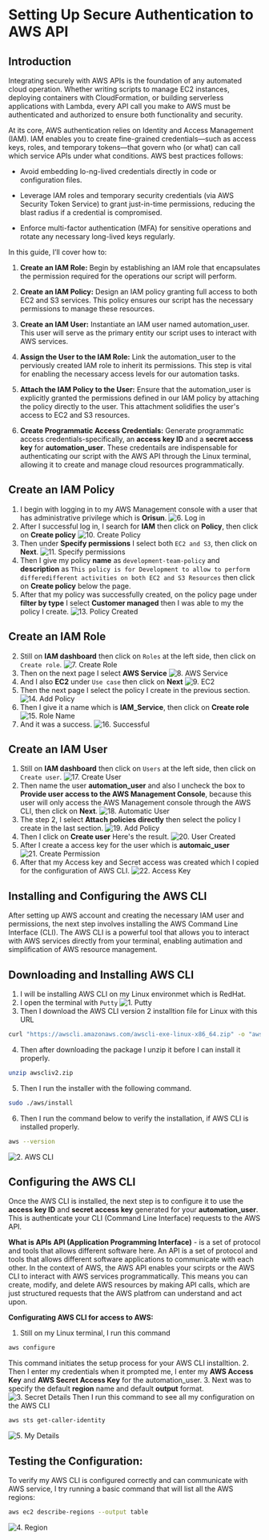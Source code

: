 # Setting Up Secure Authentication to AWS API

## Introduction

Integrating securely with AWS APIs is the foundation of any automated cloud operation. Whether writing scripts to manage EC2 instances, deploying containers with CloudFormation, or building serverless applications with Lambda, every API call you make to AWS must be authenticated and authorized to ensure both functionality and security.

At its core, AWS authentication relies on Identity and Access Management (IAM). IAM enables you to create fine-grained credentials—such as access keys, roles, and temporary tokens—that govern who (or what) can call which service APIs under what conditions. 
AWS best practices follows:

- Avoid embedding lo-ng-lived credentials directly in code or configuration files.

- Leverage IAM roles and temporary security credentials (via AWS Security Token Service) to grant just-in-time permissions, reducing the blast radius if a credential is compromised.

- Enforce multi-factor authentication (MFA) for sensitive operations and rotate any necessary long-lived keys regularly.

In this guide, I’ll cover how to:

1. **Create an IAM Role:** Begin by establishing an IAM role that encapsulates the permission required for the operations our script will perform.

2. **Create an IAM Policy:** Design an IAM policy granting full access to both EC2 and S3 services. This policy ensures our script has the necessary permissions to manage these resources.

3. **Create an IAM User:** Instantiate an IAM user named automation_user. This user will serve as the primary entity our script uses to interact with AWS services.

4. **Assign the User to the IAM Role:** Link the automation_user to the perviously created IAM role to inherit its permissions. This step is vital for enabling the necessary access levels for our automation tasks.

5. **Attach the IAM Policy to the User:** Ensure that the automation_user is explicitly granted the permissions defined in our IAM policy by attaching the policy directly to the user. This attachment solidifies the user's access to EC2 and S3 resources.

6. **Create Programmatic Access Credentials:** Generate programmatic access credentials-specifically, an **access key ID** and a **secret access key** for **automation_user**. These credentails are indispensable for authenticating our script with the AWS API through the Linux terminal, allowing it to create and manage cloud resources programmatically.

## Create an IAM Policy
1. I begin with logging in to my AWS Management console with a user that has administrative privilege which is **Orisun**.
![6. Log in](./IMG/6.%20Log%20in.png)
2. After I successful log in, I search for **IAM** then click on **Policy**, then click on **Create policy**
![10. Create Policy](./IMG/10.%20Create%20Policy.png)
3. Then under **Specify permissions** I select both `EC2 and S3`, then click on **Next**.
![11. Specify permissions](./IMG/11.%20Specify%20permissions.png)
4. Then I give my policy **name** as `development-team-policy` and **description** as `This policy is for Development to allow to perform differedifferent activities on both EC2 and S3 Resources` then click on **Create policy** below the page.
5. After that my policy was successfully created, on the policy page under **filter by type** I select **Customer managed** then I was able to my the policy I create.
![13. Policy Created](./IMG/13.%20Policy%20Created.png)

## Create an IAM Role
2. Still on **IAM dashboard** then click on `Roles` at the left side, then click on `Create role`.
![7. Create Role](./IMG/7.%20Create%20Role.png)
3. Then on the next page I select **AWS Service**
![8. AWS Service](./IMG/8.%20AWS%20Service.png)
4. And I also **EC2** under `Use case` then click on **Next**
![9. EC2](./IMG/9.%20EC2.png)
4. Then the next page I select the policy I create in the previous section.
![14. Add Policy](./IMG/14.%20Add%20Policy.png)
5. Then I give it a name which is **IAM_Service**, then click on **Create role**
![15. Role Name](./IMG/15.%20Role%20Name.png)
6. And it was a success.
![16. Successful](./IMG/16.%20Successful.png)

## Create an IAM User

1. Still on **IAM dashboard** then click on `Users` at the left side, then click on `Create user`.
![17. Create User](./IMG/17.%20Create%20User.png)
2. Then name the user **automation_user** and also I uncheck the box to **Provide user access to the AWS Management Console**, because this user will only access the AWS Management console through the AWS CLI, then click on **Next**.
![18. Automatic User](./IMG/18.%20Automation_user.png)
3. The step 2, I select **Attach policies directly** then select the policy I create in the last section.
![19. Add Policy](./IMG/19.%20Add%20Policy.png)
4. Then I click on **Create user** Here's the result.
![20. User Created](./IMG/20.%20User%20Created.png)
5. After I create a access key for the user which is **automaic_user**
![21. Create Permission](./IMG/21.%20Create%20Permission.png)
6. After that my Access key and Secret access was created which I copied for the configuration of AWS CLI.
![22. Access Key](./IMG/22.%20Access%20Key.png)

## Installing and Configuring the AWS CLI

After setting up AWS account and creating the necessary IAM user and permissions, the next step involves installing the AWS Command Line Interface (CLI). The AWS CLI is a powerful tool that allows you to interact with AWS services directly from your terminal, enabling autimation and simplification of AWS resource management.

## Downloading and Installing AWS CLI

1. I will be installing AWS CLI on my Linux environmet which is RedHat.
2. I open the terminal with `Putty`
![1. Putty](./IMG/1.%20Putty.png)
3. Then I download the AWS CLI version 2 installtion file for Linux with this URL
```bash
curl "https://awscli.amazonaws.com/awscli-exe-linux-x86_64.zip" -o "awscliv2.zip"
```
4. Then after downloading the package I unzip it before I can install it properly.
```bash
unzip awscliv2.zip
```
5. Then I run the installer with the following command.
```bash
sudo ./aws/install
```
6. Then I run the command below to verify the installation,  if AWS CLI is installed properly.
```bash
aws --version
```
![2. AWS CLI](./IMG/2.%20AWS%20CLI.png)

## Configuring the AWS CLI

Once the AWS CLI is installed, the next step is to configure it to use the **access key ID** and **secret access key** generated for your **automation_user**.
This is authenticate your CLI (Command Line Interface) requests to the AWS API.

**What is APIs**
**API (Application Programming Interface)** - is a set of protocol and tools that allows different software here. An API is a set of protocol and tools that allows different software applications to communicate with each other. In the context of AWS, the AWS API enables your scirpts or the AWS CLI to interact with AWS services programmatically. This means you can create, modify, and delete AWS resources by making API calls, which are just structured requests that the AWS platfrom can understand and act upon.

**Configurating AWS CLI for access to AWS:**

1. Still on my Linux terminal, I run this command
```bash
aws configure
```
This command initiates the setup process for your AWS CLI installtion.
2. Then I enter my credentials when it prompted me, I enter my **AWS Access Key** and **AWS Secret Access Key** for the automation_user. 
3. Next was to specify the default **region** name and default **output** format. 
![3. Secret Details](./IMG/3.%20Secret%20Details.png)
Then I run this command to see all my configuration on the AWS CLI
```bash
aws sts get-caller-identity
```
![5. My Details](./IMG/5.%20My%20Details.png)

## Testing the Configuration:

To verify my AWS CLI is configured correctly and can communicate with AWS service, I try running a basic command that will list all the AWS regions:

```bash
aws ec2 describe-regions --output table
```
![4. Region](./IMG/4.%20Region.png)
